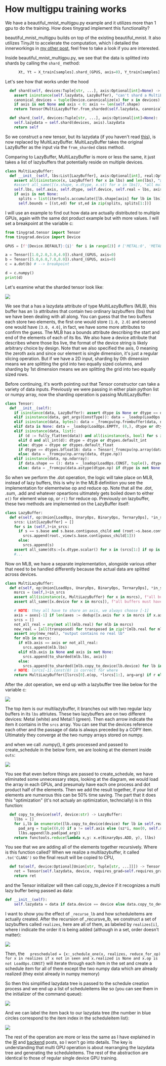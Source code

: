 # How multigpu training works

We have a beautiful_mnist_multigpu.py example and it utilizes more than
1 gpu to do the training. How does tinygrad implement this functionality?

beautiful_mnist_multigpu builds on top of the existing beautiful_mnist. It
also utilizes TinyJit to accelerate the computation, which I detailed the
innerworkings in [my other post](jit.md), feel free to take a look if you
are interested. 

Inside beautiful_mnist_multigpu.py, we see that the data is splitted into
shards by calling the `shard_` method:

```python
      Xt, Yt = X_train[samples].shard_(GPUS, axis=0), Y_train[samples].shard_(GPUS, axis=0)  # we shard the data on axis 0
```

Let's see how that works under the hood

```python
  def shard(self, devices:Tuple[str, ...], axis:Optional[int]=None) -> Tensor:
    assert isinstance(self.lazydata, LazyBuffer), "can't shard a MultiLazyBuffer"
    canonical_devices = tuple(Device.canonicalize(x) for x in devices)
    if axis is not None and axis < 0: axis += len(self.shape)
    return Tensor(MultiLazyBuffer.from_sharded(self.lazydata, canonical_devices, axis), device=canonical_devices, requires_grad=self.requires_grad)

  def shard_(self, devices:Tuple[str, ...], axis:Optional[int]=None):
    self.lazydata = self.shard(devices, axis).lazydata
    return self
```

So we construct a new tensor, but its lazydata (if you haven't read [this](scheduleitem.md)),
is now replaced by MultiLazyBuffer. MultiLazyBuffer takes the original LazyBuffer
as the input via the `from_sharded` class method. 

Comparing to LazyBuffer, MultiLazyBuffer is more or less the same, it just
takes a list of lazybuffers that potentially reside on multiple devices.

```python
class MultiLazyBuffer:
  def __init__(self, lbs:List[LazyBuffer], axis:Optional[int], real:Optional[List[bool]]=None):
    assert all(isinstance(x, LazyBuffer) for x in lbs) and len(lbs), "all lbs must be LazyBuffers, and we need at least one of them"
    #assert all_same([(x.shape, x.dtype, x.st) for x in lbs]), "all multilazybuffer needs same shape, dtype, and st"
    self.lbs, self.axis, self.dtype, self.device, self.real = lbs, axis, lbs[0].dtype, tuple(x.device for x in lbs), real or [True]*len(lbs)
    if axis is not None:
      splits = list(itertools.accumulate([lb.shape[axis] for lb in lbs], initial=0))
      self.bounds = [(st,ed) for st,ed in zip(splits, splits[1:])]
```

I will use an example to find out how data are actually distributed to multiple 
GPUs, again with the same dot product example but with more values. I will set
a breakpoint at the variable c:

```python
from tinygrad.tensor import Tensor
from tinygrad.device import Device

GPUS = [f'{Device.DEFAULT}:{i}' for i in range(2)] # ['METAL:0', 'METAL:1']

a = Tensor([1.0,2.0,3.0,4.0]).shard_(GPUS, axis=0)
b = Tensor([5.0,6.0,7.0,8.0]).shard_(GPUS, axis=0)
c = a.dot(b) # --> breakpoint

d = c.numpy()
print(d)
```

Let's examine what the sharded tensor look like:

<img src="images/img25.png">

We see that a has a lazydata attribute of type MultiLazyBuffers (MLB), this buffer
has an `lb` attributes that contain two ordinary lazybuffers (lbs) that we have
been dealing with all along. You can guess that the two buffers each store
two elements, the first one would store `[1.0, 2.0]` and second one would have
`[3.0, 4.0]`, in fact, we have some more attributes to confirm the guess. The
MLB has a bounds attribute describing the start and end of the elements of 
each of its lbs. We also have a device attribute that describes where those lbs
live, the format of the device string is likely arbitrary choice by design. Note
that we also specified the axis, 0 meaning the zeroth axis and since our element
is single dimension, it's just a regular slicing operation. But if we have
a 2D input, sharding by 0th dimension means we are splitting the grid into two
equally sized columns, and sharding by 1st dimension means we are splitting the grid into 
two equally sized rows. 

Before continuing, it's worth pointing out that Tensor constructor can take a 
variety of data inputs. Previously we were passing in either plain python
list or numpy array, now the sharding operation is passing MultiLazyBuffer:

```python
class Tensor:
  def __init__(self):
    if isinstance(data, LazyBuffer): assert dtype is None or dtype == data.dtype, "dtype doesn't match, and casting isn't supported"
    elif isinstance(data, get_args(ConstType)): data = _loadop(LoadOps.CONST, tuple(), dtype or dtypes.from_py(data), device, data)
    elif isinstance(data, bytes): data = _fromcpu(np.frombuffer(data, np.uint8))
    elif data is None: data = _loadop(LoadOps.EMPTY, (0,), dtype or dtypes.default_float, device)
    elif isinstance(data, list):
      if (d := fully_flatten(data)) and all(isinstance(s, bool) for s in d): dtype = dtype or dtypes.bool
      elif d and all_int(d): dtype = dtype or dtypes.default_int
      else: dtype = dtype or dtypes.default_float
      if dtype == dtypes.bfloat16: data = Tensor(_fromcpu(np.array(data, np.float32)), device=device).cast(dtypes.bfloat16).lazydata
      else: data = _fromcpu(np.array(data, dtype.np))
    elif isinstance(data, np.ndarray):
      if data.shape == (): data = _loadop(LoadOps.CONST, tuple(), dtype or dtypes.from_np(data.dtype), device, data.item())
      else: data = _fromcpu(data.astype(dtype.np) if dtype is not None and dtype.np is not None else data)
```

So when we perform the .dot operation, the logic will take place on MLB, instead of
lazy buffers, this is why in the MLB definition you see the implementation for
elementwise op and reduce op. Note that all the .dot, .sum, .add and whatever opeartions
ultimately gets boiled down to either `e()` for element wise op, or `r()` for reduce
op. Previously on lazybuffer, these two methods are implemented on the LazyBuffer
itself:

```python
class LazyBuffer:
  def e(self, op:Union[LoadOps, UnaryOps, BinaryOps, TernaryOps], *in_srcs:LazyBuffer, arg:Optional[Any]=None) -> LazyBuffer:
    srcs: List[LazyBuffer] = []
    for s in (self,)+in_srcs:
      if s == s.base and s.base.contiguous_child and (root:=s.base.contiguous_child[0]()) is not None:
        srcs.append(root._view(s.base.contiguous_child[1]))
      else:
        srcs.append(s)
    assert all_same(dts:=[x.dtype.scalar() for x in (srcs[1:] if op is TernaryOps.WHERE else srcs)]), f"all dtypes must match {dts} on {op}"
    #...
```

Now on MLB, we have a separate implementation, alongside various other that need to
be handled differently because the actual data are splitted across devices. 

```python
class MultiLazyBuffer:
  def e(self, op:Union[LoadOps, UnaryOps, BinaryOps, TernaryOps], *in_srcs:MultiLazyBuffer, arg:Optional[Any]=None) -> MultiLazyBuffer:
    msrcs = (self,)+in_srcs
    assert all(isinstance(x, MultiLazyBuffer) for x in msrcs), f"all buffers must be MultiLazyBuffer {msrcs}"
    assert all_same([x.device for x in msrcs]), f"all buffers must have the same device {[x.device for x in msrcs]}"

    # NOTE: they all have to share an axis, we always choose [-1]
    axis = axes[-1] if len(axes := dedup([x.axis for x in msrcs if x.axis is not None])) else None
    srcs = []
    not_all_real = any(not all(mlb.real) for mlb in msrcs)
    new_real = [all(transposed) for transposed in zip(*[mlb.real for mlb in msrcs])] if not_all_real else self.real
    assert any(new_real), "output contains no real lb"
    for mlb in msrcs:
      if mlb.axis == axis or not_all_real:
        srcs.append(mlb.lbs)
      elif mlb.axis is None and axis is not None: 
        srcs.append(to_sharded(mlb.lbs, axis))
      else: 
        srcs.append(to_sharded([mlb.copy_to_device(lb.device) for lb in mlb.lbs], axis))
    # NOTE: lsrcs[-1].const(0) is correct for where
    return MultiLazyBuffer([lsrcs[0].e(op, *lsrcs[1:], arg=arg) if r else lsrcs[-1].const(0) for lsrcs,r in zip(zip(*srcs),new_real)], axis, new_real)
```

After the .dot operation, we end up with a lazybuffer tree like below for the variable c:

<img src="images/img27.png">

The top item is our multilazybuffer, it branches out with two regular lazy buffers
in its `lbs` attriutes. These two lazybuffers are on two different devices: Metal (white) and
Metal:1 (green). Then each arrow indicate the item it contains in the `srcs` 
array. You can see that the devices reference each other and the passage of 
data is always preceded by a COPY item. Ultimately they converge
at the two numpy arrays stored on numpy. 


and when we call .numpy(), it gets processed and passed to create_schedule
in the below form, we are looking at the element inside `outs`:

<img src="images/img30.png">

You see that even before things are passed to create_schedule, we have eliminated
some unnecessary steps, looking at the diagram, we would load the array in each
GPUs, and presumaly have each one process and dot product half of the elements.
Then we add the result together, if your list of elements are numerous this can 
be 50% time saving. The part that it does this "optimization" (it's not actualy
an optimization, techncially) is in this function:

```python
  def copy_to_device(self, device:str) -> LazyBuffer:
    llbs = []
    for i,lb in enumerate([lb.copy_to_device(device) for lb in self.real_lbs]):
      pad_arg = tuple((0,0) if a != self.axis else (sz*i, max(0, self.shape[self.axis]-sz*(i+1))) for a in range(len(lb.shape)))
      llbs.append(lb.pad(pad_arg))
    return functools.reduce(lambda x,y: x.e(BinaryOps.ADD, y), llbs)
```

You see that we are adding all of the elements together recursively. Where
is this function called? When we realize a multilazybuffer, it called `.to('CLANG')`
so the final result will be copied to CPU,

```python
  def to(self, device:Optional[Union[str, Tuple[str, ...]]]) -> Tensor:
    ret = Tensor(self.lazydata, device, requires_grad=self.requires_grad)
    return ret
```

and the Tensor initializer will then call copy_to_device if it recognizes
a multi lazy buffer being passed as data:

```python
def __init__(self):
    self.lazydata = data if data.device == device else data.copy_to_device(device)
```

I want to show you the effect of `_recurse_lb` and how scheduleitems are actually
created. After the recursion of _recursve_lb, we construct a set of lazybuffers
called `realizes`, here are all of them, as labeled by `realizes[i]`, where
i indicate the order it is being added (although in a set, order doesn't matter):

<img src="images/img29.png">

Then, the `  prescheduled = {x:_schedule_one(x, realizes, reduce_for_op) for x in realizes if x not in seen and x.realized is None and x.op is not LoadOps.CONST}` will iterate through each item in the set
and create a schedule item for all of them except the two numpy data which are
already realized (they exist already in numpy memory)

So then this simplified lazydata tree is passed to the schedule creation process
and we end up a list of scheduleitems like so (you can see them in the initializer
of the command queue):

<img src="images/img26.png">

And we can label the item back to our lazydata tree (the number in blue circles
correspond to the item index in the scheduleitem list):

<img src="images/img28.png">

The rest of the operation are more or less the same as I have explained 
in the [IR](uops.md) and [backend](backends.md) posts, so I won't go into details.
The key is understanding that multi GPU operation is about rearranging the 
lazydata tree and generating the scheduleitems. The rest of the abstraction
are identical to those of regular single device GPU training.
